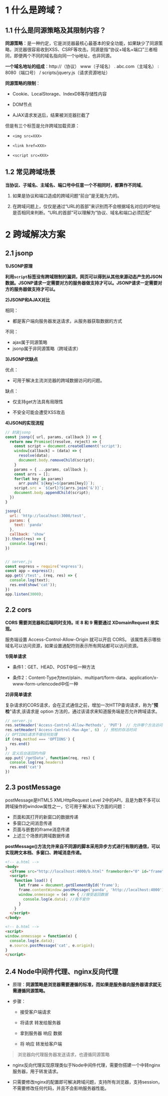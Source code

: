 # 1 什么是跨域？

## 1.1 什么是同源策略及其限制内容？

**同源策略**：是一种约定，它是浏览器最核心最基本的安全功能，如果缺少了同源策略，浏览器很容易收到XSS、CSRF等攻击。同源是指“协议+域名+端口”三者相同，即便两个不同的域名指向同一个ip地址，也非同源。

**一个域名地址的组成**：http://（协议） www（子域名） . abc.com（主域名） : 8080（端口号） / scripts/jquery.js（请求资源地址）

**同源策略的限制**：

- Cookie、LocalStorage、IndexDB等存储性内容

- DOM节点

- AJAX请求发送后，结果被浏览器拦截了

但是有三个标签是允许跨域加载资源：

- `<img src=XXX>`

- `<link href=XXX>`

- `<script src=XXX>`

## 1.2 常见跨域场景

**当协议、子域名、主域名、端口号中任意一个不相同时，都算作不同域**。

1. 如果是协议和端口造成的跨域问题“前台”是无能为力的。

2. 在跨域问题上，仅仅是通过“URL的首部”来识别而不会根据域名对应的IP地址是否相同来判断。“URL的首部”可以理解为“协议、域名和端口必须匹配”

# 2 跨域解决方案

## 2.1 jsonp

**1)JSONP原理**

**利用`script`标签没有跨域限制的漏洞，网页可以得到从其他来源动态产生的JSON数据。JSONP请求一定需要对方的服务器做支持才可以。JSONP请求一定需要对方的服务器做支持才可以。**

**2)JSONP和AJAX对比**

相同：
- 都是客户端向服务器发送请求，从服务器获取数据的方式

不同：
- ajax属于同源策略
- jsonp属于非同源策略（跨域请求）

**3)JSONP优缺点**

优点：

- 可用于解决主流浏览器的跨域数据访问的问题。

缺点：

- 仅支持get方法具有局限性

- 不安全可能会遭受XSS攻击

**4)JSON的实现流程**

``` js
// 封装jsonp
const jsonp({ url, params, callback }) => {
  return new Promise((resolve, reject) => {
    const script = document.createElement('script');
    window[callback] = (data) => {
      resolve(data);
      document.body.removeChild(script);
    }
    params = { ...params, callback };
    const arrs = [];
    for(let key in params) 
      arr.push(`${key}=${params[key]}`);
    script.src = `${url}?${arrs.join('&')}`;
    document.body.appendChild(script);
  })
}

jsonp({
  url: 'http://localhost:3000/test',
  params: {
    text: 'panda'
  },
  callback: 'show'
}).then((res) => {
  console.log(res);
})


// server,js
const express = require('express');
const app = express();
app.get('/test', (req, res) => {
  console.log(text);
  res.end(show('cat'));
})
app.listen(3000);
```

## 2.2 cors

**CORS 需要浏览器和后端同时支持。IE 8 和 9 需要通过 XDomainRequest 来实现。**

服务端设置 Access-Control-Allow-Origin 就可以开启 CORS。 该属性表示哪些域名可以访问资源，如果设置通配符则表示所有网站都可以访问资源。

**1)简单请求**

- 条件1：GET、HEAD、POST中任一种方法

- 条件2：Content-Type为text/plain、multipart/form-data、application/x-www-form-urlencoded中任一种

**2)非简单请求**

复杂请求的CORS请求，会在正式通信之前，增加一次HTTP查询请求，称为"**预检**"请求,该请求是 option 方法的，通过该请求来知道服务端是否允许跨域请求。

``` js
// server.js
res.setHeader('Access-Control-Allow-Methods', 'PUT')  // 允许哪个方法访问我
res.setHeader('Access-Control-Max-Age', 6)  // 预检的存活时间
// OPTIONS请求不做任何处理
if (req.method === 'OPTIONS') {
  res.end() 
}
// 定义后台返回的内容
app.put('/getData', function(req, res) {
  console.log(req.headers)
  res.end('cat')
})
```

## 2.3 postMessage

postMessage是HTML5 XMLHttpRequest Level 2中的API，且是为数不多可以跨域操作的window属性之一，它可用于解决以下方面的问题：
- 页面和其打开的新窗口的数据传递
- 多窗口之间消息传递
- 页面与嵌套的iframe消息传递
- 上述三个场景的跨域数据传递

**postMessage()方法允许来自不同源的脚本采用异步方式进行有限的通信，可以实现跨文本档、多窗口、跨域消息传递。**

``` html
<!-- a.html -->
<body>
  <iframe src="http://localhost:4000/b.html" frameborder="0" id="frame" onload="load()"></iframe> 
  <script>
    function load() {
      let frame = document.getElementById('frame');
      frame.contentWindow.postMessage('panda', 'http://localhost:4000'); //发送数据
      window.onmessage = (e) => { //接受返回数据
        console.log(e.data); //我不爱你
      }
    }
  </script>
</body>

<!-- b.html -->
<script>
window.onmessage = function(e) {
  console.log(e.data); 
  e.source.postMessage('cat', e.origin);
}
</script>
```

## 2.4 Node中间件代理、nginx反向代理

- 原理：**同源策略是浏览器需要遵循的标准，而如果是服务器向服务器请求就无需遵循同源策略。**

- 步骤：

  - 接受客户端请求

  - 将请求 转发给服务器

  - 拿到服务器 响应 数据

  - 将 响应 转发给客户端

> 浏览器向代理服务器发送请求，也遵循同源策略

- nginx反向代理实现原理类似于Node中间件代理，需要你搭建一个中转nginx服务器，用于转发请求。

- 只需要修改nginx的配置即可解决跨域问题，支持所有浏览器，支持session，不需要修改任何代码，并且不会影响服务器性能。